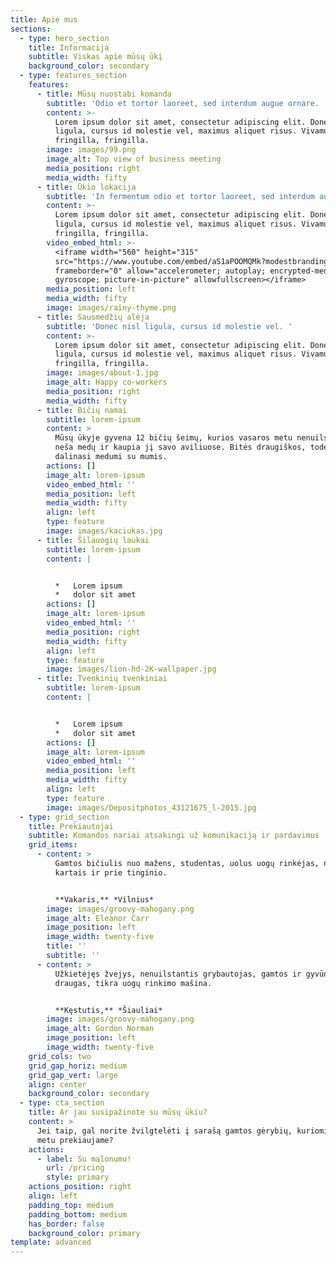 ```yaml
---
title: Apie mus
sections:
  - type: hero_section
    title: Informacija
    subtitle: Viskas apie mūsų ūkį
    background_color: secondary
  - type: features_section
    features:
      - title: Mūsų nuostabi komanda
        subtitle: 'Odio et tortor laoreet, sed interdum augue ornare. '
        content: >-
          Lorem ipsum dolor sit amet, consectetur adipiscing elit. Donec nisl
          ligula, cursus id molestie vel, maximus aliquet risus. Vivamus in nibh
          fringilla, fringilla.
        image: images/99.png
        image_alt: Top view of business meeting
        media_position: right
        media_width: fifty
      - title: Ūkio lokacija
        subtitle: 'In fermentum odio et tortor laoreet, sed interdum augue ornare.'
        content: >-
          Lorem ipsum dolor sit amet, consectetur adipiscing elit. Donec nisl
          ligula, cursus id molestie vel, maximus aliquet risus. Vivamus in nibh
          fringilla, fringilla.
        video_embed_html: >-
          <iframe width="560" height="315"
          src="https://www.youtube.com/embed/aS1aPOOMQMk?modestbranding=1"
          frameborder="0" allow="accelerometer; autoplay; encrypted-media;
          gyroscope; picture-in-picture" allowfullscreen></iframe>
        media_position: left
        media_width: fifty
        image: images/rainy-thyme.png
      - title: Sausmedžių alėja
        subtitle: 'Donec nisl ligula, cursus id molestie vel. '
        content: >-
          Lorem ipsum dolor sit amet, consectetur adipiscing elit. Donec nisl
          ligula, cursus id molestie vel, maximus aliquet risus. Vivamus in nibh
          fringilla, fringilla.
        image: images/about-1.jpg
        image_alt: Happy co-workers
        media_position: right
        media_width: fifty
      - title: Bičių namai
        subtitle: lorem-ipsum
        content: >
          Mūsų ūkyje gyvena 12 bičių šeimų, kurios vasaros metu nenuilsdamos
          neša medų ir kaupia jį savo aviliuose. Bitės draugiškos, todėl mielai
          dalinasi medumi su mumis.
        actions: []
        image_alt: lorem-ipsum
        video_embed_html: ''
        media_position: left
        media_width: fifty
        align: left
        type: feature
        image: images/kaciukas.jpg
      - title: Šilauogių laukai
        subtitle: lorem-ipsum
        content: |


          *   Lorem ipsum
          *   dolor sit amet
        actions: []
        image_alt: lorem-ipsum
        video_embed_html: ''
        media_position: right
        media_width: fifty
        align: left
        type: feature
        image: images/lion-hd-2K-wallpaper.jpg
      - title: Tvenkinių tvenkiniai
        subtitle: lorem-ipsum
        content: |


          *   Lorem ipsum
          *   dolor sit amet
        actions: []
        image_alt: lorem-ipsum
        video_embed_html: ''
        media_position: left
        media_width: fifty
        align: left
        type: feature
        image: images/Depositphotos_43121675_l-2015.jpg
  - type: grid_section
    title: Prekiautojai
    subtitle: Komandos nariai atsakingi už komunikaciją ir pardavimus
    grid_items:
      - content: >
          Gamtos bičiulis nuo mažens, studentas, uolus uogų rinkėjas, nors
          kartais ir prie tinginio.


          **Vakaris,** *Vilnius*
        image: images/groovy-mahogany.png
        image_alt: Eleanor Carr
        image_position: left
        image_width: twenty-five
        title: ''
        subtitle: ''
      - content: >
          Užkietėjęs žvejys, nenuilstantis grybautojas, gamtos ir gyvūnų
          draugas, tikra uogų rinkimo mašina.


          **Kęstutis,** *Šiauliai*
        image: images/groovy-mahogany.png
        image_alt: Gordon Norman
        image_position: left
        image_width: twenty-five
    grid_cols: two
    grid_gap_horiz: medium
    grid_gap_vert: large
    align: center
    background_color: secondary
  - type: cta_section
    title: Ar jau susipažinote su mūsų ūkiu?
    content: >
      Jei taip, gal norite žvilgtelėti į sarašą gamtos gėrybių, kuriomis šiuo
      metu prekiaujame?
    actions:
      - label: Su malonumu!
        url: /pricing
        style: primary
    actions_position: right
    align: left
    padding_top: medium
    padding_bottom: medium
    has_border: false
    background_color: primary
template: advanced
---
```

